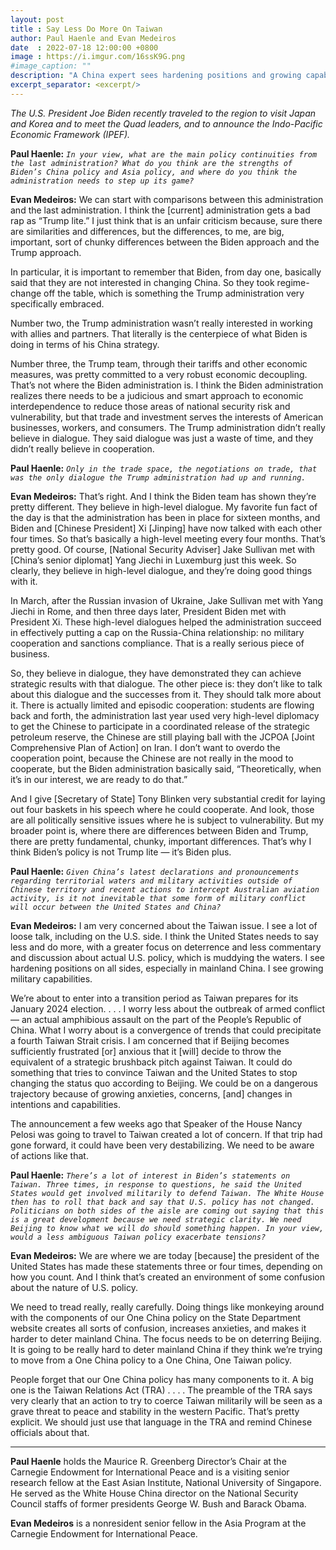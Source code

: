 ```yaml
---
layout: post
title : Say Less Do More On Taiwan
author: Paul Haenle and Evan Medeiros
date  : 2022-07-18 12:00:00 +0800
image : https://i.imgur.com/16ssK9G.png
#image_caption: ""
description: "A China expert sees hardening positions and growing capabilities as destabilizing forces in the Washington-Beijing relationship."
excerpt_separator: <excerpt/>
---
```


_The U.S. President Joe Biden recently traveled to the region to visit Japan and Korea and to meet the Quad leaders, and to announce the Indo-Pacific Economic Framework (IPEF)._

<excerpt/>

__Paul Haenle:__ _`In your view, what are the main policy continuities from the last administration? What do you think are the strengths of Biden’s China policy and Asia policy, and where do you think the administration needs to step up its game?`_

__Evan Medeiros:__ We can start with comparisons between this administration and the last administration. I think the [current] administration gets a bad rap as “Trump lite.” I just think that is an unfair criticism because, sure there are similarities and differences, but the differences, to me, are big, important, sort of chunky differences between the Biden approach and the Trump approach.

In particular, it is important to remember that Biden, from day one, basically said that they are not interested in changing China. So they took regime-change off the table, which is something the Trump administration very specifically embraced.

Number two, the Trump administration wasn’t really interested in working with allies and partners. That literally is the centerpiece of what Biden is doing in terms of his China strategy.

Number three, the Trump team, through their tariffs and other economic measures, was pretty committed to a very robust economic decoupling. That’s not where the Biden administration is. I think the Biden administration realizes there needs to be a judicious and smart approach to economic interdependence to reduce those areas of national security risk and vulnerability, but that trade and investment serves the interests of American businesses, workers, and consumers. The Trump administration didn’t really believe in dialogue. They said dialogue was just a waste of time, and they didn’t really believe in cooperation.

__Paul Haenle:__ _`Only in the trade space, the negotiations on trade, that was the only dialogue the Trump administration had up and running.`_

__Evan Medeiros:__ That’s right. And I think the Biden team has shown they’re pretty different. They believe in high-level dialogue. My favorite fun fact of the day is that the administration has been in place for sixteen months, and Biden and [Chinese President] Xi [Jinping] have now talked with each other four times. So that’s basically a high-level meeting every four months. That’s pretty good. Of course, [National Security Adviser] Jake Sullivan met with [China’s senior diplomat] Yang Jiechi in Luxemburg just this week. So clearly, they believe in high-level dialogue, and they’re doing good things with it.

In March, after the Russian invasion of Ukraine, Jake Sullivan met with Yang Jiechi in Rome, and then three days later, President Biden met with President Xi. These high-level dialogues helped the administration succeed in effectively putting a cap on the Russia-China relationship: no military cooperation and sanctions compliance. That is a really serious piece of business.

So, they believe in dialogue, they have demonstrated they can achieve strategic results with that dialogue. The other piece is: they don’t like to talk about this dialogue and the successes from it. They should talk more about it. There is actually limited and episodic cooperation: students are flowing back and forth, the administration last year used very high-level diplomacy to get the Chinese to participate in a coordinated release of the strategic petroleum reserve, the Chinese are still playing ball with the JCPOA [Joint Comprehensive Plan of Action] on Iran. I don’t want to overdo the cooperation point, because the Chinese are not really in the mood to cooperate, but the Biden administration basically said, “Theoretically, when it’s in our interest, we are ready to do that.”

And I give [Secretary of State] Tony Blinken very substantial credit for laying out four baskets in his speech where he could cooperate. And look, those are all politically sensitive issues where he is subject to vulnerability. But my broader point is, where there are differences between Biden and Trump, there are pretty fundamental, chunky, important differences. That’s why I think Biden’s policy is not Trump lite — it’s Biden plus.

__Paul Haenle:__ _`Given China’s latest declarations and pronouncements regarding territorial waters and military activities outside of Chinese territory and recent actions to intercept Australian aviation activity, is it not inevitable that some form of military conflict will occur between the United States and China?`_

__Evan Medeiros:__ I am very concerned about the Taiwan issue. I see a lot of loose talk, including on the U.S. side. I think the United States needs to say less and do more, with a greater focus on deterrence and less commentary and discussion about actual U.S. policy, which is muddying the waters. I see hardening positions on all sides, especially in mainland China. I see growing military capabilities.

We’re about to enter into a transition period as Taiwan prepares for its January 2024 election. . . . I worry less about the outbreak of armed conflict — an actual amphibious assault on the part of the People’s Republic of China. What I worry about is a convergence of trends that could precipitate a fourth Taiwan Strait crisis. I am concerned that if Beijing becomes sufficiently frustrated [or] anxious that it [will] decide to throw the equivalent of a strategic brushback pitch against Taiwan. It could do something that tries to convince Taiwan and the United States to stop changing the status quo according to Beijing. We could be on a dangerous trajectory because of growing anxieties, concerns, [and] changes in intentions and capabilities.

The announcement a few weeks ago that Speaker of the House Nancy Pelosi was going to travel to Taiwan created a lot of concern. If that trip had gone forward, it could have been very destabilizing. We need to be aware of actions like that.

__Paul Haenle:__ _`There’s a lot of interest in Biden’s statements on Taiwan. Three times, in response to questions, he said the United States would get involved militarily to defend Taiwan. The White House then has to roll that back and say that U.S. policy has not changed. Politicians on both sides of the aisle are coming out saying that this is a great development because we need strategic clarity. We need Beijing to know what we will do should something happen. In your view, would a less ambiguous Taiwan policy exacerbate tensions?`_

__Evan Medeiros:__ We are where we are today [because] the president of the United States has made these statements three or four times, depending on how you count. And I think that’s created an environment of some confusion about the nature of U.S. policy.

We need to tread really, really carefully. Doing things like monkeying around with the components of our One China policy on the State Department website creates all sorts of confusion, increases anxieties, and makes it harder to deter mainland China. The focus needs to be on deterring Beijing. It is going to be really hard to deter mainland China if they think we’re trying to move from a One China policy to a One China, One Taiwan policy.

People forget that our One China policy has many components to it. A big one is the Taiwan Relations Act (TRA) . . . . The preamble of the TRA says very clearly that an action to try to coerce Taiwan militarily will be seen as a grave threat to peace and stability in the western Pacific. That’s pretty explicit. We should just use that language in the TRA and remind Chinese officials about that.

---

__Paul Haenle__ holds the Maurice R. Greenberg Director’s Chair at the Carnegie Endowment for International Peace and is a visiting senior research fellow at the East Asian Institute, National University of Singapore. He served as the White House China director on the National Security Council staffs of former presidents George W. Bush and Barack Obama.

__Evan Medeiros__ is a nonresident senior fellow in the Asia Program at the Carnegie Endowment for International Peace.
